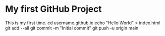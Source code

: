 # My first GitHub Project
This is my first time.
cd username.github.io
echo "Hello World" > index.html
git add --all
git commit -m "Initial commit"
git push -u origin main